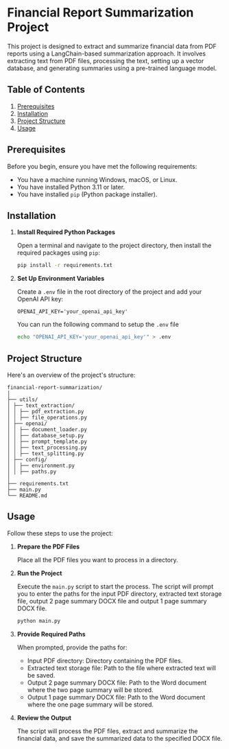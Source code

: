 # Financial Report Summarization Project

This project is designed to extract and summarize financial data from PDF reports using a LangChain-based summarization approach. It involves extracting text from PDF files, processing the text, setting up a vector database, and generating summaries using a pre-trained language model.

## Table of Contents

1. [Prerequisites](#prerequisites)
2. [Installation](#installation)
3. [Project Structure](#project-structure)
4. [Usage](#usage)

## Prerequisites

Before you begin, ensure you have met the following requirements:

- You have a machine running Windows, macOS, or Linux.
- You have installed Python 3.11 or later.
- You have installed `pip` (Python package installer).

## Installation

1. **Install Required Python Packages**

   Open a terminal and navigate to the project directory, then install the required packages using `pip`:

   ```sh
   pip install -r requirements.txt
   ```

2. **Set Up Environment Variables**

   Create a `.env` file in the root directory of the project and add your OpenAI API key:

   ```env
   OPENAI_API_KEY='your_openai_api_key'
   ```
    You can run the following command to setup the `.env` file
    ```sh
    echo "OPENAI_API_KEY='your_openai_api_key'" > .env
    ```
    
## Project Structure

Here's an overview of the project's structure:

```plaintext
financial-report-summarization/
│
├── utils/
│ ├── text_extraction/
│ │ ├── pdf_extraction.py
│ │ ├── file_operations.py
│ ├── openai/
│ │ ├── document_loader.py
│ │ ├── database_setup.py
│ │ ├── prompt_template.py
│ │ ├── text_processing.py
│ │ ├── text_splitting.py
│ ├── config/
│ │ ├── environment.py
│ │ ├── paths.py
│
├── requirements.txt
├── main.py
└── README.md
```

## Usage

Follow these steps to use the project:

1. **Prepare the PDF Files**

   Place all the PDF files you want to process in a directory.

2. **Run the Project**

   Execute the `main.py` script to start the process. The script will prompt you to enter the paths for the input PDF directory, extracted text storage file, output 2 page summary DOCX file and output 1 page summary DOCX file.

   ```sh
   python main.py
   ```

3. **Provide Required Paths**

   When prompted, provide the paths for:

   - Input PDF directory: Directory containing the PDF files.
   - Extracted text storage file: Path to the file where extracted text will be saved.
   - Output 2 page summary DOCX file: Path to the Word document where the two page summary will be stored.
   - Output 1 page summary DOCX file: Path to the Word document where the one page summary will be stored.

4. **Review the Output**

   The script will process the PDF files, extract and summarize the financial data, and save the summarized data to the specified DOCX file.
